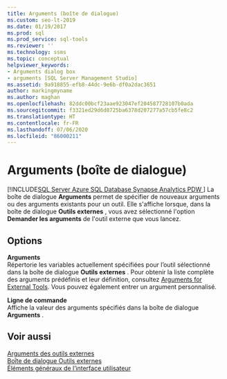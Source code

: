 ```yaml
---
title: Arguments (boîte de dialogue)
ms.custom: seo-lt-2019
ms.date: 01/19/2017
ms.prod: sql
ms.prod_service: sql-tools
ms.reviewer: ''
ms.technology: ssms
ms.topic: conceptual
helpviewer_keywords:
- Arguments dialog box
- arguments [SQL Server Management Studio]
ms.assetid: 9a918855-efb8-44dc-9e6b-df0a2dac3651
author: markingmyname
ms.author: maghan
ms.openlocfilehash: 82ddc00bcf23aae923047ef204587728107b0ada
ms.sourcegitcommit: f3321ed29d6d8725ba6378d207277a57cb5fe8c2
ms.translationtype: HT
ms.contentlocale: fr-FR
ms.lasthandoff: 07/06/2020
ms.locfileid: "86000211"
---
```

# <a name="arguments-dialog-box"></a>Arguments (boîte de dialogue)
[!INCLUDE[SQL Server Azure SQL Database Synapse Analytics PDW ](../includes/applies-to-version/sql-asdb-asdbmi-asa-pdw.md)]
La boîte de dialogue **Arguments** permet de spécifier de nouveaux arguments ou des arguments existants pour un outil. Elle s'affiche lorsque, dans la boîte de dialogue **Outils externes** , vous avez sélectionné l'option **Demander les arguments** de l'outil externe que vous lancez.  
  
## <a name="options"></a>Options  
**Arguments**  
Répertorie les variables actuellement spécifiées pour l’outil sélectionné dans la boîte de dialogue **Outils externes** . Pour obtenir la liste complète des arguments prédéfinis et leur définition, consultez [Arguments for External Tools](../ssms/use-of-sql-server-features-and-capabilities-wwi-oltp.md). Vous pouvez également entrer un argument personnalisé.  
  
**Ligne de commande**  
Affiche la valeur des arguments spécifiés dans la boîte de dialogue **Arguments** .  
  
## <a name="see-also"></a>Voir aussi  
[Arguments des outils externes](../ssms/use-of-sql-server-features-and-capabilities-wwi-oltp.md)  
[Boîte de dialogue Outils externes](../ssms/external-tools-dialog-box.md)  
[Éléments généraux de l’interface utilisateur](../ssms/general-user-interface-elements.md)  
  
